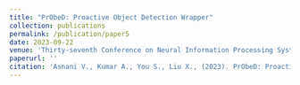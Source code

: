 ```yaml
---
title: "PrObeD: Proactive Object Detection Wrapper"
collection: publications
permalink: /publication/paper5
date: 2023-09-22
venue: 'Thirty-seventh Conference on Neural Information Processing Systems 2023'
paperurl: ''
citation: 'Asnani V., Kumar A., You S., Liu X., (2023). PrObeD: Proactive Object Detection Wrapper. In Thirty-seventh Conference on Neural Information Processing Systems.'
---
```


